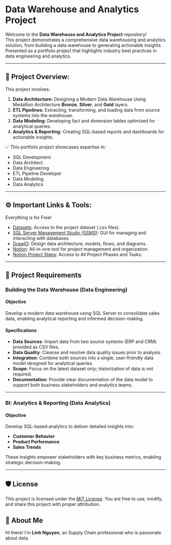 # Data Warehouse and Analytics Project

Welcome to the **Data Warehouse and Analytics Project** repository!  
This project demonstrates a comprehensive data warehousing and analytics solution, from building a data warehouse to generating actionable insights. 
Presented as a portfolio project that highlights industry best practices in data engineering and analytics.

---
## 📁 Project Overview:

This project involves:
1.  **Data Architecture:** Designing a Modern Data Warehouse Using Medallion Architecture **Bronze**, **Silver**, and **Gold** layers.
2.  **ETL Pipelines:** Extracting, transforming, and loading data from source systems into the warehouse.
3.  **Data Modeling:** Developing fact and dimension tables optimized for analytical queries.
4.  **Analytics & Reporting:** Creating SQL-based reports and dashboards for actionable insights.

✅ This portfolio project showcases expertise in:
* SQL Development
* Data Architect
* Data Engineering
* ETL Pipeline Developer
* Data Modeling
* Data Analytics

---
## ⚙️ Important Links & Tools: 

Everything is for Free!

* [Datasets](https://github.com/KLinh62/SQL-Data-Warehouse-Project/tree/ff499613f4374f65426a2d3d977742d98579db78/datasets): Access to the project dataset (.csv files).
* [SQL Server Management Studio (SSMS)](https://learn.microsoft.com/en-us/ssms/install/install?view=sql-server-ver16): GUI for managing and interacting with databases.
* [DrawIO](https://www.drawio.com/): Design data architecture, models, flows, and diagrams.
* [Notion](https://www.notion.com/): All-in-one tool for project management and organization.
* [Notion Project Steps](https://example.com/notion-steps): Access to All Project Phases and Tasks.

---
## 🚀 Project Requirements 

### Building the Data Warehouse (Data Engineering)

#### Objective
Develop a modern data warehouse using SQL Server to consolidate sales data, enabling analytical reporting and informed decision-making.

#### Specifications
- **Data Sources**: Import data from two source systems (ERP and CRM) provided as CSV files.  
- **Data Quality**: Cleanse and resolve data quality issues prior to analysis.  
- **Integration**: Combine both sources into a single, user-friendly data model designed for analytical queries.  
- **Scope**: Focus on the latest dataset only; historization of data is not required.  
- **Documentation**: Provide clear documentation of the data model to support both business stakeholders and analytics teams.

---

### BI: Analytics & Reporting (Data Analytics)

#### Objective
Develop SQL-based analytics to deliver detailed insights into:  
- **Customer Behavior**  
- **Product Performance**  
- **Sales Trends**

These insights empower stakeholders with key business metrics, enabling strategic decision-making.

---

## 🛡️ License

This project is licensed under the [MIT License](LICENSE). You are free to use, modify, and share this project with proper attribution.

## 🌟 About Me

Hi there! I'm **Linh Nguyen**, an Supply Chain professional who is passonate about data.
 

